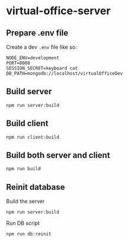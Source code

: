 # virtual-office-server

## Prepare .env file

Create a dev `.env` file like so:

```
NODE_ENV=development
PORT=8000
SESSION_SECRET=keyboard cat
DB_PATH=mongodb://localhost/virtualOfficeDev
```

## Build server

```
npm run server:build
```

## Build client

```
npm run client:build
```

## Build both server and client

```
npm run build
```

## Reinit database

Build the server

```
npm run server:build
```

Run DB script

```
npm run db:reinit
```
